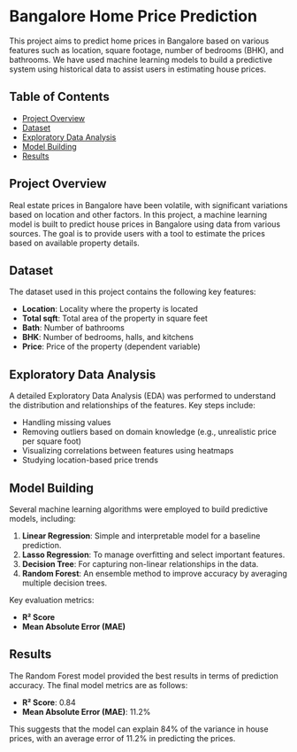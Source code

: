 # Bangalore Home Price Prediction

This project aims to predict home prices in Bangalore based on various features such as location, square footage, number of bedrooms (BHK), and bathrooms. We have used machine learning models to build a predictive system using historical data to assist users in estimating house prices.

## Table of Contents
- [Project Overview](#project-overview)
- [Dataset](#dataset)
- [Exploratory Data Analysis](#exploratory-data-analysis)
- [Model Building](#model-building)
- [Results](#results)

## Project Overview

Real estate prices in Bangalore have been volatile, with significant variations based on location and other factors. In this project, a machine learning model is built to predict house prices in Bangalore using data from various sources. The goal is to provide users with a tool to estimate the prices based on available property details.

## Dataset

The dataset used in this project contains the following key features:
- **Location**: Locality where the property is located
- **Total sqft**: Total area of the property in square feet
- **Bath**: Number of bathrooms
- **BHK**: Number of bedrooms, halls, and kitchens
- **Price**: Price of the property (dependent variable)

## Exploratory Data Analysis

A detailed Exploratory Data Analysis (EDA) was performed to understand the distribution and relationships of the features. Key steps include:
- Handling missing values
- Removing outliers based on domain knowledge (e.g., unrealistic price per square foot)
- Visualizing correlations between features using heatmaps
- Studying location-based price trends

## Model Building

Several machine learning algorithms were employed to build predictive models, including:

1. **Linear Regression**: Simple and interpretable model for a baseline prediction.
2. **Lasso Regression**: To manage overfitting and select important features.
3. **Decision Tree**: For capturing non-linear relationships in the data.
4. **Random Forest**: An ensemble method to improve accuracy by averaging multiple decision trees.

Key evaluation metrics:
- **R² Score**
- **Mean Absolute Error (MAE)**

## Results

The Random Forest model provided the best results in terms of prediction accuracy. The final model metrics are as follows:

- **R² Score**: 0.84
- **Mean Absolute Error (MAE)**: 11.2%

This suggests that the model can explain 84% of the variance in house prices, with an average error of 11.2% in predicting the prices.
